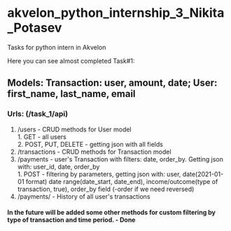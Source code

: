 # akvelon_python_internship_3_Nikita_Potasev
Tasks for python intern in Akvelon

Here you can see almost completed Task#1:
  ## Models: Transaction: user, amount, date; User: first_name, last_name, email
  
  ### Urls: (/task_1/api)
  1. /users - CRUD methods for User model <br/>
    1. GET - all users <br/>
    2. POST, PUT, DELETE - getting json with all fields <br/>
  2. /transactions - CRUD methods for Transaction model <br/>
  3. /payments - user's Transaction with filters: date, order_by. Getting json with: user_id, date, order_by <br/>
    1. POST - filtering by parameters, getting json with: user, date(2021-01-01 format)
                    date range(date_start, date_end), income/outcome(type of transaction, true), order_by field (-order if we need reversed) <br/>
  4. /payments/<int> - History of all user's transactions <br/>
#### In the future will be added some other methods for custom filtering by type of transaction and time period. - Done
